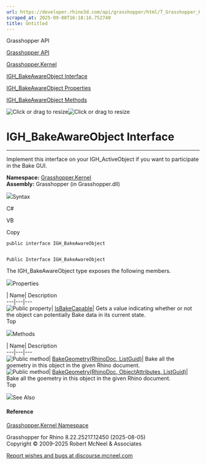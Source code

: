 ```yaml
---
url: https://developer.rhino3d.com/api/grasshopper/html/T_Grasshopper_Kernel_IGH_BakeAwareObject.htm
scraped_at: 2025-09-08T16:18:16.752740
title: Untitled
---
```


Grasshopper API

[Grasshopper API](../html/723c01da-9986-4db2-8f53-6f3a7494df75.htm
"Grasshopper API")

[Grasshopper.Kernel](../html/N_Grasshopper_Kernel.htm "Grasshopper.Kernel")

[IGH_BakeAwareObject
Interface](../html/T_Grasshopper_Kernel_IGH_BakeAwareObject.htm
"IGH_BakeAwareObject Interface")

[IGH_BakeAwareObject
Properties](../html/Properties_T_Grasshopper_Kernel_IGH_BakeAwareObject.htm
"IGH_BakeAwareObject Properties")

[IGH_BakeAwareObject
Methods](../html/Methods_T_Grasshopper_Kernel_IGH_BakeAwareObject.htm
"IGH_BakeAwareObject Methods")

![Click or drag to resize](../icons/TocOpen.gif)![Click or drag to
resize](../icons/TocClose.gif)

# IGH_BakeAwareObject Interface  
  
---  
  
Implement this interface on your IGH_ActiveObject if you want to participate
in the Bake GUI.

**Namespace:** [Grasshopper.Kernel](N_Grasshopper_Kernel.htm)  
**Assembly:** Grasshopper (in Grasshopper.dll)

![](../icons/SectionExpanded.png)Syntax

C#

VB

Copy

    
    
    public interface IGH_BakeAwareObject
    
    
    Public Interface IGH_BakeAwareObject

The IGH_BakeAwareObject type exposes the following members.

![](../icons/SectionExpanded.png)Properties

| Name| Description  
---|---|---  
![Public property](../icons/pubproperty.gif)|
[IsBakeCapable](P_Grasshopper_Kernel_IGH_BakeAwareObject_IsBakeCapable.htm)|
Gets a value indicating whether or not the object can potentially Bake data in
its current state.  
Top

![](../icons/SectionExpanded.png)Methods

| Name| Description  
---|---|---  
![Public method](../icons/pubmethod.gif)| [BakeGeometry(RhinoDoc,
ListGuid)](M_Grasshopper_Kernel_IGH_BakeAwareObject_BakeGeometry_1.htm)|  Bake
all the goemetry in this object in the given Rhino document.  
![Public method](../icons/pubmethod.gif)| [BakeGeometry(RhinoDoc,
ObjectAttributes,
ListGuid)](M_Grasshopper_Kernel_IGH_BakeAwareObject_BakeGeometry.htm)|  Bake
all the goemetry in this object in the given Rhino document.  
Top

![](../icons/SectionExpanded.png)See Also

#### Reference

[Grasshopper.Kernel Namespace](N_Grasshopper_Kernel.htm)

Grasshopper for Rhino 8.22.25217.12450 (2025-08-05)  
Copyright © 2009-2025 Robert McNeel & Associates

[Report wishes and bugs at
discourse.mcneel.com](https://discourse.mcneel.com/c/grasshopper)

